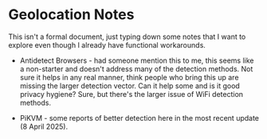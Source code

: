 # Geolocation Notes

This isn't a formal document, just typing down some notes that I want to explore even though I already have functional workarounds.

* Antidetect Browsers - had someone mention this to me, this seems like a non-starter and doesn't address many of the detection methods. Not sure it helps in any real manner, think people who bring this up are missing the larger detection vector. Can it help some and is it good privacy hygiene? Sure, but there's the larger issue of WiFi detection methods.

* PiKVM - some reports of better detection here in the most recent update (8 April 2025).
